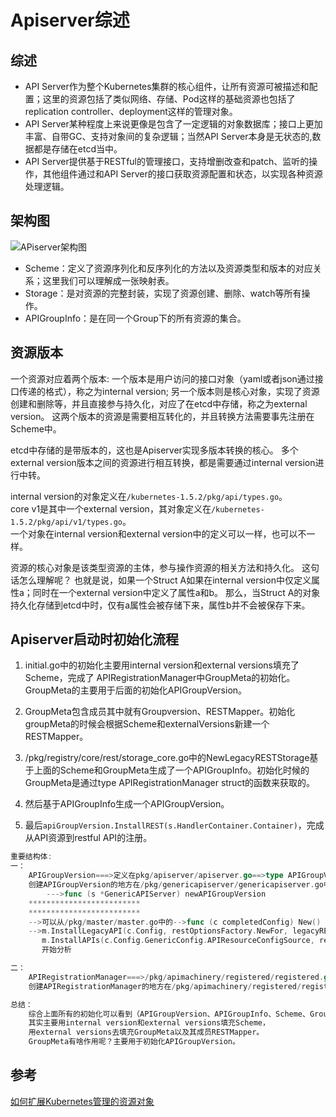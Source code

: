 # Apiserver综述

## 综述
- API Server作为整个Kubernetes集群的核心组件，让所有资源可被描述和配置；这里的资源包括了类似网络、存储、Pod这样的基础资源也包括了replication controller、deployment这样的管理对象。
- API Server某种程度上来说更像是包含了一定逻辑的对象数据库；接口上更加丰富、自带GC、支持对象间的复杂逻辑；当然API Server本身是无状态的,数据都是存储在etcd当中。
- API Server提供基于RESTful的管理接口，支持增删改查和patch、监听的操作，其他组件通过和API Server的接口获取资源配置和状态，以实现各种资源处理逻辑。

## 架构图
![APiserver架构图](https://github.com/Kevin-fqh/learning-k8s-source-code/blob/master/images/apiserver-00.jpeg)

- Scheme：定义了资源序列化和反序列化的方法以及资源类型和版本的对应关系；这里我们可以理解成一张映射表。
- Storage：是对资源的完整封装，实现了资源创建、删除、watch等所有操作。
- APIGroupInfo：是在同一个Group下的所有资源的集合。

## 资源版本
一个资源对应着两个版本: 一个版本是用户访问的接口对象（yaml或者json通过接口传递的格式），称之为internal version;
另一个版本则是核心对象，实现了资源创建和删除等，并且直接参与持久化，对应了在etcd中存储，称之为external version。
这两个版本的资源是需要相互转化的，并且转换方法需要事先注册在Scheme中。

etcd中存储的是带版本的，这也是Apiserver实现多版本转换的核心。
多个external version版本之间的资源进行相互转换，都是需要通过internal version进行中转。

internal version的对象定义在`/kubernetes-1.5.2/pkg/api/types.go`。  
core v1是其中一个external version，其对象定义在`/kubernetes-1.5.2/pkg/api/v1/types.go`。  
一个对象在internal version和external version中的定义可以一样，也可以不一样。

资源的核心对象是该类型资源的主体，参与操作资源的相关方法和持久化。
这句话怎么理解呢？
也就是说，如果一个Struct A如果在internal version中仅定义属性a；同时在一个external version中定义了属性a和b。
那么，当Struct A的对象持久化存储到etcd中时，仅有a属性会被存储下来，属性b并不会被保存下来。

## Apiserver启动时初始化流程
1. initial.go中的初始化主要用internal version和external versions填充了Scheme，完成了 APIRegistrationManager中GroupMeta的初始化。GroupMeta的主要用于后面的初始化APIGroupVersion。

2. GroupMeta包含成员其中就有Groupversion、RESTMapper。初始化groupMeta的时候会根据Scheme和externalVersions新建一个RESTMapper。

3. /pkg/registry/core/rest/storage_core.go中的NewLegacyRESTStorage基于上面的Scheme和GroupMeta生成了一个APIGroupInfo。初始化时候的GroupMeta是通过type APIRegistrationManager struct的函数来获取的。

4. 然后基于APIGroupInfo生成一个APIGroupVersion。

5. 最后`apiGroupVersion.InstallREST(s.HandlerContainer.Container)`，完成从API资源到restful API的注册。

```go
重要结构体:
一：
	APIGroupVersion===>定义在pkg/apiserver/apiserver.go==>type APIGroupVersion struct
	创建APIGroupVersion的地方在/pkg/genericapiserver/genericapiserver.go中的
		--->func (s *GenericAPIServer) newAPIGroupVersion
	*************************
	*************************
	-->可以从/pkg/master/master.go中的-->func (c completedConfig) New() (*Master, error)中的
	-->m.InstallLegacyAPI(c.Config, restOptionsFactory.NewFor, legacyRESTStorageProvider) 和
	   m.InstallAPIs(c.Config.GenericConfig.APIResourceConfigSource, restOptionsFactory.NewFor, restStorageProviders...)
	   开始分析

二：
	APIRegistrationManager===>/pkg/apimachinery/registered/registered.go==>type APIRegistrationManager struct
	创建APIRegistrationManager的地方在/pkg/apimachinery/registered/registered.go中

总结：
	综合上面所有的初始化可以看到（APIGroupVersion、APIGroupInfo、Scheme、GroupMeta、RESTMapper、APIRegistrationManager），
	其实主要用internal version和external versions填充Scheme，
	用external versions去填充GroupMeta以及其成员RESTMapper。
	GroupMeta有啥作用呢？主要用于初始化APIGroupVersion。
```


## 参考
[如何扩展Kubernetes管理的资源对象](http://dockone.io/article/2405)
